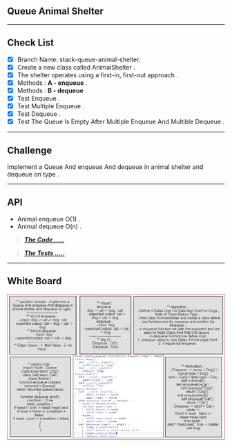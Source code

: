 
## Queue Animal Shelter

---
## Check List

- [x] Branch Name: stack-queue-animal-shelter.
- [x] Create a new class called AnimalShelter .
- [x] The shelter operates using a first-in, first-out approach .
- [x] Methods : **A - enqueue** .
- [x] Methods : **B - dequeue** .
- [x] Test Enqueue .
- [x] Test Multiple Enqueue .
- [x] Test Dequeue .
- [x] Test The Queue Is Empty After Multiple Enqueue And Multible Dequeue .

---
## Challenge
Implement a Queue And enqueue And dequeue in animal shelter and dequeue on type .

---
## API

- Animal enqueue O(1) .
- Animal dequeue O(n) .

> ***[The Code .....](/python/code_challenges/stack_queue/stack_queue/animal_shelter.py)***

> ***[The Tests .....](/python/code_challenges/stack_queue/tests/test_animal_shelter.py)***

---
## White Board

![Challenge 12](/python/code_challenges/stack_queue/assest/cc12.JPG)
